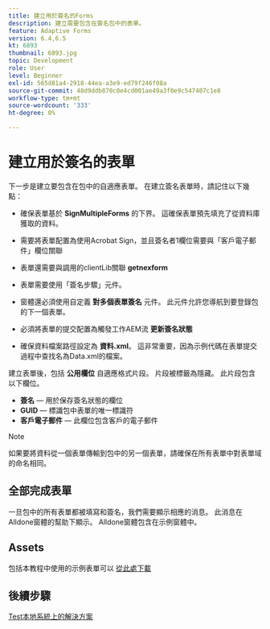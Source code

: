 ```yaml
---
title: 建立用於簽名的Forms
description: 建立需要包含在簽名包中的表單。
feature: Adaptive Forms
version: 6.4,6.5
kt: 6893
thumbnail: 6893.jpg
topic: Development
role: User
level: Beginner
exl-id: 565d81a4-2918-44ea-a3e9-ed79f246f08a
source-git-commit: 48d9ddb870c0e4cd001ae49a3f0e9c547407c1e8
workflow-type: tm+mt
source-wordcount: '333'
ht-degree: 0%

---
```


# 建立用於簽名的表單

下一步是建立要包含在包中的自適應表單。 在建立簽名表單時，請記住以下幾點：

* 確保表單基於 **SignMultipleForms** 的下界。 這確保表單預先填充了從資料庫獲取的資料。

* 需要將表單配置為使用Acrobat Sign，並且簽名者1欄位需要與「客戶電子郵件」欄位關聯
* 表單還需要與調用的clientLib關聯 **getnexform**
* 表單需要使用「簽名步驟」元件。
* 窗體還必須使用自定義 **對多個表單簽名** 元件。 此元件允許您導航到要登錄包的下一個表單。
* 必須將表單的提交配置為觸發工作AEM流 **更新簽名狀態**
* 確保資料檔案路徑設定為 **資料.xml**。 這非常重要，因為示例代碼在表單提交過程中查找名為Data.xml的檔案。

建立表單後，包括 **公用欄位** 自適應格式片段。 片段被標籤為隱藏。 此片段包含以下欄位。

* **簽名**  — 用於保存簽名狀態的欄位
* **GUID**  — 標識包中表單的唯一標識符
* **客戶電子郵件**  — 此欄位包含客戶的電子郵件



>[!NOTE]
>如果要將資料從一個表單傳輸到包中的另一個表單，請確保在所有表單中對表單域的命名相同。

## 全部完成表單

一旦包中的所有表單都被填寫和簽名，我們需要顯示相應的消息。 此消息在Alldone窗體的幫助下顯示。 Alldone窗體包含在示例窗體中。

## Assets

包括本教程中使用的示例表單可以 [從此處下載](assets/forms-for-signing.zip)

## 後續步驟

[Test本地系統上的解決方案](./testing-and-trouble-shooting.md)
